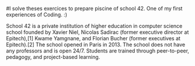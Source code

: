 #I solve theses exercices to prepare piscine of school 42. One of my first experiences of Coding. :)

School 42 is a private institution of higher education in computer science school founded by Xavier Niel, Nicolas Sadirac (former executive director at Epitech),[1] Kwame Yamgnane, and Florian Bucher (former executives at Epitech).[2] The school opened in Paris in 2013. The school does not have any professors and is open 24/7. Students are trained through peer-to-peer, pedagogy, and project-based learning.

